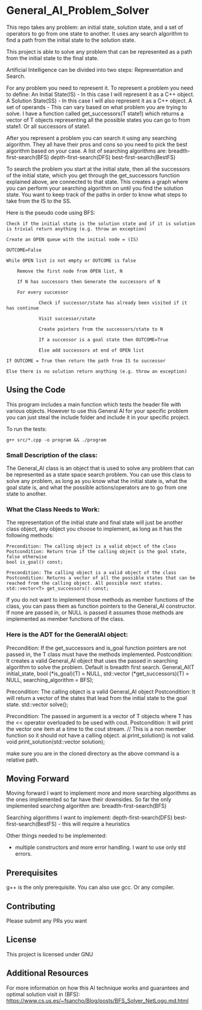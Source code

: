 # General_AI_Problem_Solver
This repo takes any problem: an initial state, solution state, and a set of operators to go from one state to another. It uses any search algorithm to find a path from the initial state to the solution state.

This project is able to solve any problem that can be represented as a path from the initial state to the final state.

Artificial Intelligence can be divided into two steps: Representation and Search.

For any problem you need to represent it. To represent a problem you need to define:
  An Initial State(IS) - In this case I will represent it as a C++ object.
  A Solution State(SS) - In this case I will also represent it as a C++ object.
  A set of operands - This can vary based on what problem you are trying to solve. I have a function called get_successors(T state1) which returns a vector of T objects representing all the possible states you can go to from state1. Or all successors of state1.

After you represent a problem you can search it using any searching algorithm. They all have their pros and cons so you need to pick the best algorithm based on your case. A list of searching algorithms are:
  breadth-first-search(BFS)
  depth-first-search(DFS)
  best-first-search(BestFS)
  
To search the problem you start at the initial state, then all the successors of the initial state, which you get through the get_successors function explained above, are connected to that state. This creates a graph where you can perform your searching algorithm on until you find the solution state. You want to keep track of the paths in order to know what steps to take from the IS to the SS.

Here is the pseudo code using BFS:

    Check if the initial state is the solution state and if it is solution is trivial return anything (e.g. throw an exception)
    
    Create an OPEN queue with the initial node = (IS)
  
    OUTCOME=False
   
    While OPEN list is not empty or OUTCOME is false
    
        Remove the first node from OPEN list, N
       
        If N has successors then Generate the successors of N

        For every successor
                
                Check if successor/state has already been visited if it has continue
                
                Visit successor/state
                
                Create pointers from the successors/state to N
              
                If a successor is a goal state then OUTCOME=True
               
                Else add successors at end of OPEN list
               
    If OUTCOME = True then return the path from IS to successor
   
    Else there is no solution return anything (e.g. throw an exception)



## Using the Code

This program includes a main function which tests the header file with various objects. However to use this General AI for your specific problem you can just steal the include folder and include it in your specific project.

To run the tests:

```
g++ src/*.cpp -o program && ./program
```
### Small Description of the class:

The General_AI class is an object that is used to solve any problem that can be represented as a state space search problem.
You can use this class to solve any problem, as long as you know what the initial state is, what the goal state is, and what the possible actions/operators are to go from one state to another.

### What the Class Needs to Work:
The representation of the initial state and final state will just be another class object, any object you choose to implement, as long as it has the following methods:

    Precondition: The calling object is a valid object of the class
    Postcondition: Return true if the calling object is the goal state, false otherwise
    bool is_goal() const;

    Precondition: The calling object is a valid object of the class
    Postcondition: Returns a vector of all the possible states that can be reached from the calling object. All possible next states.
    std::vector<T> get_successors() const;

If you do not want to implement those methods as member functions of the class, you can pass them as function pointers to the General_AI constructor. If none are passed in, or NULL is passed it assumes those methods are implemented as member functions of the class.

### Here is the ADT for the GeneralAI object:

Precondition: If the get_successors and is_goal function pointers are not passed in, the T class must have the methods implemented.
Postcondition: It creates a valid General_AI object that uses the passed in searching algorithm to solve the problem. Default is breadth first search.
General_AI(T initial_state, bool (*is_goal)(T) = NULL, std::vector<T> (*get_successors)(T) = NULL, searching_algorithm = BFS);

Precondition: The calling object is a valid General_AI object
Postcondition: It will return a vector of the states that lead from the initial state to the goal state.
std::vector<T> solve();

Precondition: The passed in argument is a vector of T objects where T has the << operator overloaded to be used with cout.
Postcondition: It will print the vector one item at a time to the cout stream. // This is a non member function so it should not have a calling object. ai.print_solution() is not valid.
void print_solution(std::vector<T> solution);


make sure you are in the cloned directory as the above command is a relative path.

## Moving Forward

Moving forward I want to implement more and more searching algorithms as the ones implemented so far have their downsides. So far the only implemented searching algorithm are:
  breadth-first-search(BFS)

Searching algorithms I want to implement:
  depth-first-search(DFS)
  best-first-search(BestFS) - this will require a heuristics

Other things needed to be implemented:
  - multiple constructors and more error handling. I want to use only std errors.

## Prerequisites

g++ is the only prerequisite. You can also use gcc. Or any compiler.


## Contributing

Please submit any PRs you want


## License

This project is licensed under GNU

## Additional Resources

For more information on how this AI technique works and guarantees and optimal solution visit in (BFS):
https://www.cs.us.es/~fsancho/Blog/posts/BFS_Solver_NetLogo.md.html


